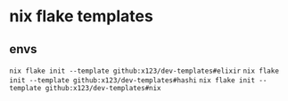 # nix flake templates

## envs
`nix flake init --template github:x123/dev-templates#elixir`
`nix flake init --template github:x123/dev-templates#hashi`
`nix flake init --template github:x123/dev-templates#nix`
